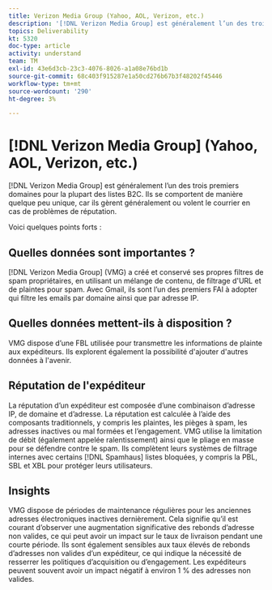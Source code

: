 ```yaml
---
title: Verizon Media Group (Yahoo, AOL, Verizon, etc.)
description: '[!DNL Verizon Media Group] est généralement l’un des trois premiers domaines pour la plupart des listes B2C. Ils se comportent de manière quelque peu unique, car ils gèrent généralement ou volent le courrier en cas de problèmes de réputation.'
topics: Deliverability
kt: 5320
doc-type: article
activity: understand
team: TM
exl-id: 43e6d3cb-23c3-4076-8026-a1a08e76bd1b
source-git-commit: 68c403f915287e1a50cd276b67b3f48202f45446
workflow-type: tm+mt
source-wordcount: '290'
ht-degree: 3%

---
```


# [!DNL Verizon Media Group] (Yahoo, AOL, Verizon, etc.)

[!DNL Verizon Media Group] est généralement l’un des trois premiers domaines pour la plupart des listes B2C. Ils se comportent de manière quelque peu unique, car ils gèrent généralement ou volent le courrier en cas de problèmes de réputation.

Voici quelques points forts :

## Quelles données sont importantes ?

[!DNL Verizon Media Group] (VMG) a créé et conservé ses propres filtres de spam propriétaires, en utilisant un mélange de contenu, de filtrage d&#39;URL et de plaintes pour spam. Avec Gmail, ils sont l’un des premiers FAI à adopter qui filtre les emails par domaine ainsi que par adresse IP.

## Quelles données mettent-ils à disposition ?

VMG dispose d’une FBL utilisée pour transmettre les informations de plainte aux expéditeurs. Ils explorent également la possibilité d&#39;ajouter d&#39;autres données à l&#39;avenir.

## Réputation de l&#39;expéditeur

La réputation d’un expéditeur est composée d’une combinaison d’adresse IP, de domaine et d’adresse. La réputation est calculée à l’aide des composants traditionnels, y compris les plaintes, les pièges à spam, les adresses inactives ou mal formées et l’engagement. VMG utilise la limitation de débit (également appelée ralentissement) ainsi que le pliage en masse pour se défendre contre le spam. Ils complètent leurs systèmes de filtrage internes avec certains [!DNL Spamhaus] listes bloquées, y compris la PBL, SBL et XBL pour protéger leurs utilisateurs.

## Insights

VMG dispose de périodes de maintenance régulières pour les anciennes adresses électroniques inactives dernièrement. Cela signifie qu’il est courant d’observer une augmentation significative des rebonds d’adresse non valides, ce qui peut avoir un impact sur le taux de livraison pendant une courte période. Ils sont également sensibles aux taux élevés de rebonds d’adresses non valides d’un expéditeur, ce qui indique la nécessité de resserrer les politiques d’acquisition ou d’engagement. Les expéditeurs peuvent souvent avoir un impact négatif à environ 1 % des adresses non valides.
